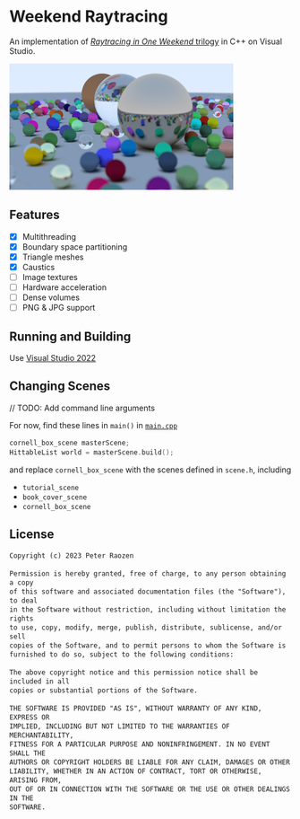 # Weekend Raytracing
An implementation of [*Raytracing in One Weekend* trilogy](https://github.com/RayTracing/raytracing.github.io) in C++ on Visual Studio.

![Final Render](./final_render.png)

## Features
- [x] Multithreading
- [x] Boundary space partitioning
- [x] Triangle meshes
- [x] Caustics
- [ ] Image textures
- [ ] Hardware acceleration
- [ ] Dense volumes
- [ ] PNG & JPG support

## Running and Building
Use [Visual Studio 2022](https://visualstudio.microsoft.com/)

## Changing Scenes
// TODO: Add command line arguments

For now, find these lines in `main()` in [`main.cpp`](./src/main.cpp)
```cpp
cornell_box_scene masterScene;
HittableList world = masterScene.build();
```

and replace `cornell_box_scene` with the scenes defined in `scene.h`, including
- `tutorial_scene`
- `book_cover_scene`
- `cornell_box_scene`

## License
```
Copyright (c) 2023 Peter Raozen

Permission is hereby granted, free of charge, to any person obtaining a copy
of this software and associated documentation files (the "Software"), to deal
in the Software without restriction, including without limitation the rights
to use, copy, modify, merge, publish, distribute, sublicense, and/or sell
copies of the Software, and to permit persons to whom the Software is
furnished to do so, subject to the following conditions:

The above copyright notice and this permission notice shall be included in all
copies or substantial portions of the Software.

THE SOFTWARE IS PROVIDED "AS IS", WITHOUT WARRANTY OF ANY KIND, EXPRESS OR
IMPLIED, INCLUDING BUT NOT LIMITED TO THE WARRANTIES OF MERCHANTABILITY,
FITNESS FOR A PARTICULAR PURPOSE AND NONINFRINGEMENT. IN NO EVENT SHALL THE
AUTHORS OR COPYRIGHT HOLDERS BE LIABLE FOR ANY CLAIM, DAMAGES OR OTHER
LIABILITY, WHETHER IN AN ACTION OF CONTRACT, TORT OR OTHERWISE, ARISING FROM,
OUT OF OR IN CONNECTION WITH THE SOFTWARE OR THE USE OR OTHER DEALINGS IN THE
SOFTWARE.
```
